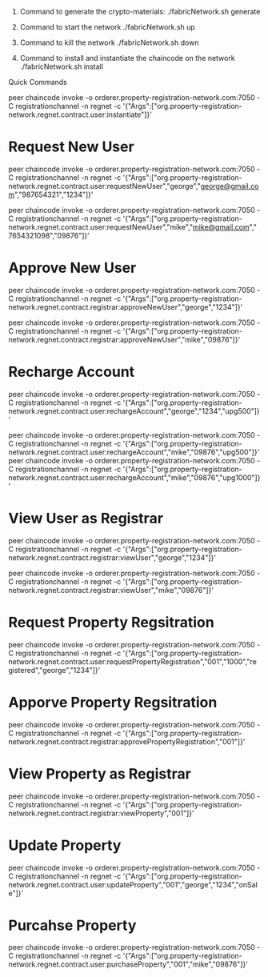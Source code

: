 1. Command to generate the crypto-materials:
   ./fabricNetwork.sh generate

2. Command to start the network
   ./fabricNetwork.sh up

3. Command to kill the network
   ./fabricNetwork.sh down

4. Command to install and instantiate the chaincode on the network
   ./fabricNetwork.sh install

Quick Commands

peer chaincode invoke -o orderer.property-registration-network.com:7050 -C registrationchannel -n regnet -c '{"Args":["org.property-registration-network.regnet.contract.user:instantiate"]}'

# Request New User

peer chaincode invoke -o orderer.property-registration-network.com:7050 -C registrationchannel -n regnet -c '{"Args":["org.property-registration-network.regnet.contract.user:requestNewUser","george","george@gmail.com","987654321","1234"]}'

peer chaincode invoke -o orderer.property-registration-network.com:7050 -C registrationchannel -n regnet -c '{"Args":["org.property-registration-network.regnet.contract.user:requestNewUser","mike","mike@gmail.com","7654321098","09876"]}'

# Approve New User

peer chaincode invoke -o orderer.property-registration-network.com:7050 -C registrationchannel -n regnet -c '{"Args":["org.property-registration-network.regnet.contract.registrar:approveNewUser","george","1234"]}'

peer chaincode invoke -o orderer.property-registration-network.com:7050 -C registrationchannel -n regnet -c '{"Args":["org.property-registration-network.regnet.contract.registrar:approveNewUser","mike","09876"]}'

# Recharge Account

peer chaincode invoke -o orderer.property-registration-network.com:7050 -C registrationchannel -n regnet -c '{"Args":["org.property-registration-network.regnet.contract.user:rechargeAccount","george","1234","upg500"]}'

peer chaincode invoke -o orderer.property-registration-network.com:7050 -C registrationchannel -n regnet -c '{"Args":["org.property-registration-network.regnet.contract.user:rechargeAccount","mike","09876","upg500"]}'
peer chaincode invoke -o orderer.property-registration-network.com:7050 -C registrationchannel -n regnet -c '{"Args":["org.property-registration-network.regnet.contract.user:rechargeAccount","mike","09876","upg1000"]}'

# View User as Registrar

peer chaincode invoke -o orderer.property-registration-network.com:7050 -C registrationchannel -n regnet -c '{"Args":["org.property-registration-network.regnet.contract.registrar:viewUser","george","1234"]}'

peer chaincode invoke -o orderer.property-registration-network.com:7050 -C registrationchannel -n regnet -c '{"Args":["org.property-registration-network.regnet.contract.registrar:viewUser","mike","09876"]}'

# Request Property Regsitration

peer chaincode invoke -o orderer.property-registration-network.com:7050 -C registrationchannel -n regnet -c '{"Args":["org.property-registration-network.regnet.contract.user:requestPropertyRegistration","001","1000","registered","george","1234"]}'

# Apporve Property Regsitration

peer chaincode invoke -o orderer.property-registration-network.com:7050 -C registrationchannel -n regnet -c '{"Args":["org.property-registration-network.regnet.contract.registrar:approvePropertyRegistration","001"]}'

# View Property as Registrar

peer chaincode invoke -o orderer.property-registration-network.com:7050 -C registrationchannel -n regnet -c '{"Args":["org.property-registration-network.regnet.contract.registrar:viewProperty","001"]}'

# Update Property

peer chaincode invoke -o orderer.property-registration-network.com:7050 -C registrationchannel -n regnet -c '{"Args":["org.property-registration-network.regnet.contract.user:updateProperty","001","george","1234","onSale"]}'

# Purcahse Property

peer chaincode invoke -o orderer.property-registration-network.com:7050 -C registrationchannel -n regnet -c '{"Args":["org.property-registration-network.regnet.contract.user:purchaseProperty","001","mike","09876"]}'
